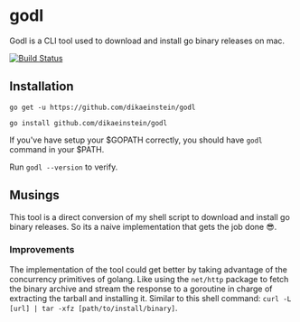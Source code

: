 # godl

Godl is a CLI tool used to download and install go binary releases on mac.

[![Build Status](https://travis-ci.com/dikaeinstein/godl.svg?branch=master)](https://travis-ci.com/dikaeinstein/godl)

## Installation

```go get -u https://github.com/dikaeinstein/godl```

```go install github.com/dikaeinstein/godl```

If you've have setup your $GOPATH correctly, you should have `godl` command in your $PATH.

Run `godl --version` to verify.

## Musings

This tool is a direct conversion of my shell script to download and install go binary releases. So its a naive implementation that gets the job done 😎.

### Improvements

The implementation of the tool could get better by taking advantage of
 the concurrency primitives of golang. Like using the `net/http` package to
 fetch the binary archive and stream the response to a goroutine in charge of extracting the tarball and installing it. Similar to this shell command: `curl -L [url] | tar -xfz [path/to/install/binary]`.
